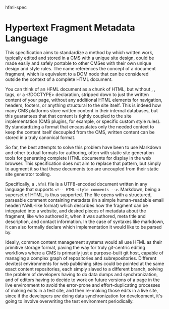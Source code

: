 hfml-spec

# Hypertext Fragment Metadata Language

This specification aims to standardize a method by which written work,
typically edited and stored in a CMS with a unique site design,
could be made easily and safely portable to other CMSes with their own
unique design and style rules.
The name references the concept of a document fragment,
which is equivalent to a DOM node that can be considered outside
the context of a complete HTML document.

You can think of an HFML document as a chunk of HTML,
but without <html>, <head>, <body> tags, or a <!DOCTYPE> declaration,
stripped down to just the written content of your page,
without any additional HTML elements for navigation,
headers, footers, or anything structural to the site itself.
This is indeed how many CMS platforms store written content in their
internal databases, but this guarantees that that content is tightly
coupled to the site implementation (CMS plugins, for example, or
specific custom style rules).
By standardizing a format that encapsulates only the needed context
to keep the content itself decoupled from the CMS,
written content can be stored in a truly canonical format.

So far, the best attempts to solve this problem have been to use Markdown
and other textual formats for authoring, often with static site generation
tools for generating complete HTML documents for display in the web browser.
This specification does not aim to replace that pattern,
but simply to augment it so that these documents too are uncoupled
from their static site generator tooling.

Specifically, a `.hfml` file is a UTF8-encoded document written in
any language that supports `<!-- HTML-style comments -->`.
Markdown, being a superset of HTML, is thus supported.
The file opens with a structured, parseable comment containing
metadata (in a simple human-readable email header/YAML-like format)
which describes how the fragment can be integrated into a website,
and desired pieces of metadata about the fragment, like who authored it,
when it was authored, meta title and description, and contact information.
In the case of syntaxes like markdown, it can also formally
declare which implementation it would like to be parsed by.

Ideally, common content management systems would all use
HFML as their primitive storage format, paving the way for
truly git-centric editing workflows where a CMS is primarily just
a purpose-built git host, capable of managing a complex graph of
repositories and subrepositories. Different dev/test environments
for web publishing sites could be pointed at the same exact content repositories,
each simply slaved to a different branch, solving the problem of
developers having to do data dumps and synchronization,
and of editors having to decide to work on future versions of a page
in the live environment to avoid the error-prone and effort-duplicating
processes of making edits in a test site,
and then re-making those edits in a live site,
since if the developers _are_ doing data synchronization for development,
it's going to involve overwriting the test environment periodically.
